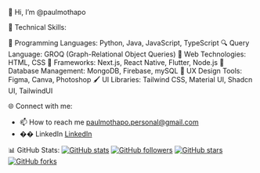 👋 Hi, I’m @paulmothapo

🚀 Technical Skills:

:snake: Programming Languages: Python, Java, JavaScript, TypeScript
:mag: Query Language: GROQ (Graph-Relational Object Queries)
:page_facing_up: Web Technologies: HTML, CSS
:rocket: Frameworks: Next.js, React Native, Flutter, Node.js
:floppy_disk: Database Management: MongoDB, Firebase, mySQL
:art: UX Design Tools: Figma, Canva, Photoshop
:paintbrush: UI Libraries: Tailwind CSS, Material UI, Shadcn UI, TailwindUI

🌐 Connect with me:
- 📫 How to reach me paulmothapo.personal@gmail.com
- �� LinkedIn [LinkedIn](www.linkedin.com/in/paulmothapo)

📊 GitHub Stats:
[![GitHub stats](https://github-readme-stats.vercel.app/api?username=paulmothapo&show_icons=true)](https://github.com/paulmothapo)
[![GitHub followers](https://img.shields.io/github/followers/paulmothapo?style=social)](https://github.com/paulmothapo)
[![GitHub stars](https://img.shields.io/github/stars/paulmothapo?style=social)](https://github.com/paulmothapo)
[![GitHub forks](https://img.shields.io/github/forks/paulmothapo?style=social)](https://github.com/paulmothapo)
